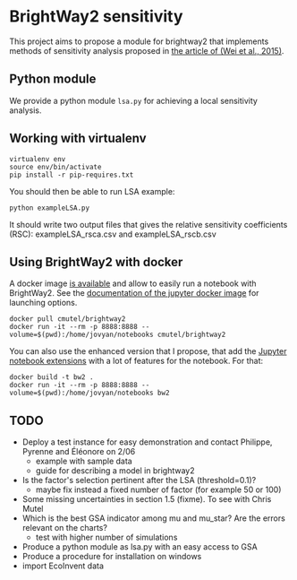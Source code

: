 # BrightWay2 sensitivity

This project aims to propose a module for brightway2 that implements methods of sensitivity analysis proposed in [the article of (Wei et al., 2015)](http://pubs.acs.org/doi/abs/10.1021/es502128k).

## Python module

We provide a python module ```lsa.py``` for achieving a local sensitivity analysis.

## Working with virtualenv

```
virtualenv env
source env/bin/activate
pip install -r pip-requires.txt
```

You should then be able to run LSA example:
```
python exampleLSA.py
```
It should write two output files that gives the relative sensitivity coefficients (RSC): exampleLSA_rsca.csv and exampleLSA_rscb.csv

## Using BrightWay2 with docker

A docker image [is available](https://github.com/cmutel/bw2-docker) and allow to easily run a notebook with BrightWay2. See the [documentation of the jupyter docker image](https://github.com/jupyter/docker-stacks/tree/master/minimal-notebook) for launching options.

```
docker pull cmutel/brightway2
docker run -it --rm -p 8888:8888 --volume=$(pwd):/home/jovyan/notebooks cmutel/brightway2
```

You can also use the enhanced version that I propose, that add the [Jupyter notebook extensions](https://github.com/ipython-contrib/jupyter_contrib_nbextensions) with a lot of features for the notebook. For that:
```
docker build -t bw2 .
docker run -it --rm -p 8888:8888 --volume=$(pwd):/home/jovyan/notebooks bw2
```

## TODO
- Deploy a test instance for easy demonstration and contact Philippe, Pyrenne and Éléonore on 2/06
  - example with sample data
  - guide for describing a model in brightway2
- Is the factor's selection pertinent after the LSA (threshold=0.1)?
  - maybe fix instead a fixed number of factor (for example 50 or 100)
- Some missing uncertainties in section 1.5 (fixme). To see with Chris Mutel
- Which is the best GSA indicator among mu and mu_star? Are the errors relevant on the charts?
  - test with higher number of simulations
- Produce a python module as lsa.py with an easy access to GSA
- Produce a procedure for installation on windows
- import EcoInvent data
